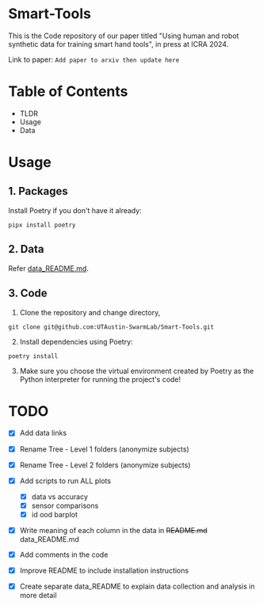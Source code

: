 # Smart-Tools

This is the Code repository of our paper titled "Using human and robot synthetic data for training smart hand tools", in press at ICRA 2024. 

Link to paper: `Add paper to arxiv then update here`

# Table of Contents

- TLDR
- Usage
- Data

# Usage

## 1. Packages
Install Poetry if you don't have it already:

  ```
  pipx install poetry
  ```

## 2. Data

Refer [data_README.md](data_README.md).

## 3. Code

1. Clone the repository and change directory, 
  ```
  git clone git@github.com:UTAustin-SwarmLab/Smart-Tools.git
  ```

2. Install dependencies using Poetry: 
  ```
  poetry install
  ```

3. Make sure you choose the virtual environment created by Poetry as the Python interpreter for running the project's code!



# TODO

- [X] Add data links
- [X] Rename Tree - Level 1 folders (anonymize subjects)
- [X] Rename Tree - Level 2 folders (anonymize subjects)
- [x] Add scripts to run ALL plots
  - [X] data vs accuracy
  - [x] sensor comparisons
  - [x] id ood barplot
- [x] Write meaning of each column in the data in ~~README.md~~ data_README.md
- [x] Add comments in the code
- [x] Improve README to include installation instructions
- [x] Create separate data_README to explain data collection and analysis in more detail  

 
